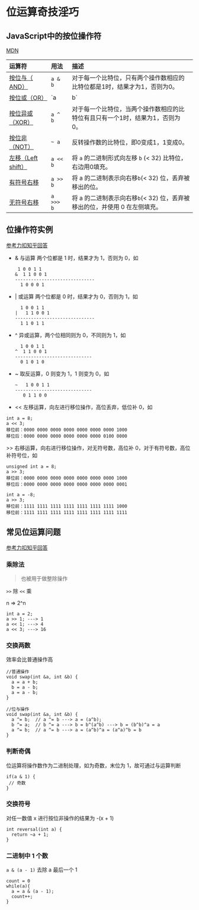# 位运算奇技淫巧

## JavaScript中的按位操作符

[MDN](https://developer.mozilla.org/zh-CN/docs/Web/JavaScript/Reference/Operators/Bitwise_Operators)

| 运算符                                                       | 用法      | 描述                                                         |
| :----------------------------------------------------------- | :-------- | :----------------------------------------------------------- |
| [按位与（ AND）](https://developer.mozilla.org/zh-CN/docs/Web/JavaScript/Reference/Operators/Bitwise_Operators#Bitwise_AND) | `a & b`   | 对于每一个比特位，只有两个操作数相应的比特位都是1时，结果才为1，否则为0。 |
| [按位或（OR）](https://developer.mozilla.org/zh-CN/docs/Web/JavaScript/Reference/Operators/Bitwise_Operators#Bitwise_OR) | `a | b`   | 对于每一个比特位，当两个操作数相应的比特位至少有一个1时，结果为1，否则为0。 |
| [按位异或（XOR）](https://developer.mozilla.org/zh-CN/docs/Web/JavaScript/Reference/Operators/Bitwise_Operators#Bitwise_XOR) | `a ^ b`   | 对于每一个比特位，当两个操作数相应的比特位有且只有一个1时，结果为1，否则为0。 |
| [按位非（NOT）](https://developer.mozilla.org/zh-CN/docs/Web/JavaScript/Reference/Operators/Bitwise_Operators#Bitwise_NOT) | `~ a`     | 反转操作数的比特位，即0变成1，1变成0。                       |
| [左移（L](https://developer.mozilla.org/zh-CN/docs/Web/JavaScript/Reference/Operators/Bitwise_Operators#Left_shift)[eft shift）](https://developer.mozilla.org/zh-CN/docs/Web/JavaScript/Reference/Operators/Bitwise_Operators#Left_shift) | `a << b`  | 将 `a` 的二进制形式向左移 `b` (< 32) 比特位，右边用0填充。   |
| [有符号右移](https://developer.mozilla.org/zh-CN/docs/Web/JavaScript/Reference/Operators/Bitwise_Operators#Right_shift) | `a >> b`  | 将 a 的二进制表示向右移` b `(< 32) 位，丢弃被移出的位。      |
| [无符号右移](https://developer.mozilla.org/zh-CN/docs/Web/JavaScript/Reference/Operators/Bitwise_Operators#Unsigned_right_shift) | `a >>> b` | 将 a 的二进制表示向右移` b `(< 32) 位，丢弃被移出的位，并使用 0 在左侧填充。 |



## **位操作符实例**

[参考力扣知乎回答](https://www.zhihu.com/question/38206659/answer/736472332)

- & 与运算 两个位都是 1 时，结果才为 1，否则为 0，如

  ```
   1 0 0 1 1 
  &  1 1 0 0 1 
  ------------------------------
    1 0 0 0 1 
  ```

- | 或运算 两个位都是 0 时，结果才为 0，否则为 1，如

  ```
    1 0 0 1 1 
  |   1 1 0 0 1 
  ------------------------------
    1 1 0 1 1 
  ```

- ^ 异或运算，两个位相同则为 0，不同则为 1，如

  ```
    1 0 0 1 1 
  ^  1 1 0 0 1 
  -----------------------------
    0 1 0 1 0 
  ```

- ~ 取反运算，0 则变为 1，1 则变为 0，如

  ```
  ~   1 0 0 1 1 
  -----------------------------
     0 1 1 0 0 
  ```

- << 左移运算，向左进行移位操作，高位丢弃，低位补 0，如

```text
int a = 8;
a << 3;
移位前：0000 0000 0000 0000 0000 0000 0000 1000
移位后：0000 0000 0000 0000 0000 0000 0100 0000
```

\>> 右移运算，向右进行移位操作，对无符号数，高位补 0，对于有符号数，高位补符号位，如

```text
unsigned int a = 8;
a >> 3;
移位前：0000 0000 0000 0000 0000 0000 0000 1000
移位后：0000 0000 0000 0000 0000 0000 0000 0001

int a = -8;
a >> 3;
移位前：1111 1111 1111 1111 1111 1111 1111 1000
移位前：1111 1111 1111 1111 1111 1111 1111 1111
```



## **常见位运算问题**

[参考力扣知乎回答](https://www.zhihu.com/question/38206659/answer/736472332)

### 乘除法

> 也被用于做整除操作

`>>` 除   `<<` 乘 

n => 2^n

```
int a = 2;
a >> 1; ---> 1
a << 1; ---> 4
a << 3; ---> 16
```

### 交换两数

效率会比普通操作高

```
//普通操作
void swap(int &a, int &b) {
  a = a + b;
  b = a - b;
  a = a - b;
}

//位与操作
void swap(int &a, int &b) {
  a ^= b;  // a ^= b ---> a = (a^b);
  b ^= a;  // b ^= a ---> b = b^(a^b) ---> b = (b^b)^a = a
  a ^= b;  // a ^= b ---> a = (a^b)^a = (a^a)^b = b
}
```

### 判断奇偶

位运算将操作数作为二进制处理，如为奇数，末位为 1，故可通过与运算判断

```
if(a & 1) {
 // 奇数
}
```

### 交换符号

对任一数值 x 进行按位非操作的结果为 -(x + 1)

```
int reversal(int a) {
  return ~a + 1;
}
```

### 二进制中 1 个数

`a & (a - 1)` 去除 a 最后一个 1

```
count = 0  
while(a){  
  a = a & (a - 1);  
  count++;  
}  
```

